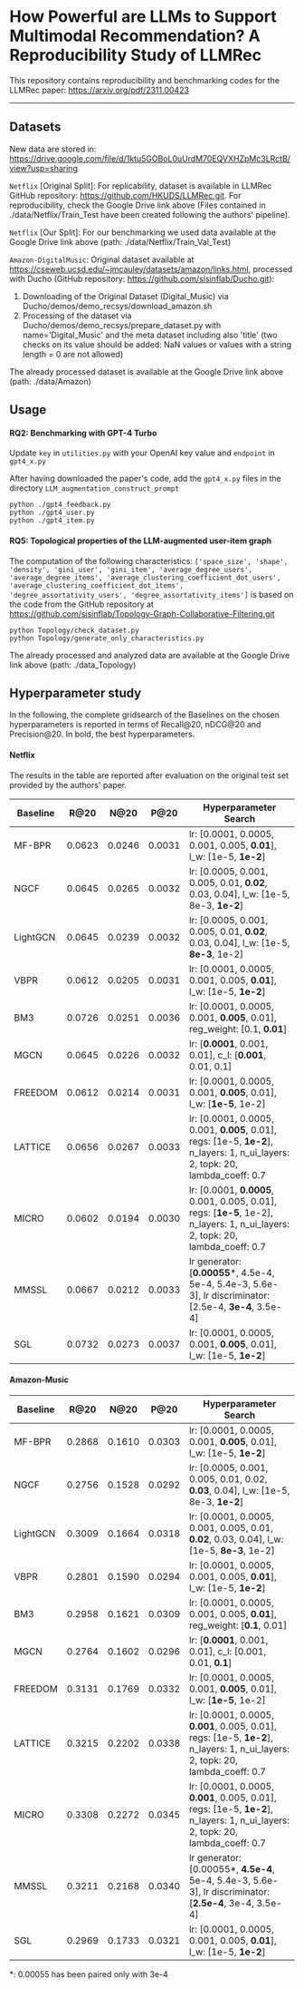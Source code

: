 # How Powerful are LLMs to Support Multimodal Recommendation? A Reproducibility Study of LLMRec

This repository contains reproducibility and benchmarking codes for the LLMRec paper: https://arxiv.org/pdf/2311.00423

-----------
<h2> Datasets </h2>

New data are stored in: https://drive.google.com/file/d/1ktu5GOBoL0uUrdM70EQVXHZpMc3LRctB/view?usp=sharing

`Netflix` [Original Split]: For replicability, dataset is available in LLMRec GitHub repository: https://github.com/HKUDS/LLMRec.git.
For reproducibility, check the Google Drive link above (Files contained in ./data/Netflix/Train_Test have been created following the authors' pipeline).  

`Netflix` [Our Split]: For our benchmarking we used data available at the Google Drive link above (path: ./data/Netflix/Train_Val_Test) 

`Amazon-DigitalMusic`: Original dataset available at https://cseweb.ucsd.edu/~jmcauley/datasets/amazon/links.html, 
processed with Ducho (GitHub repository: https://github.com/sisinflab/Ducho.git): 
1. Downloading of the Original Dataset (Digital_Music) via Ducho/demos/demo_recsys/download_amazon.sh
2. Processing of the dataset via Ducho/demos/demo_recsys/prepare_dataset.py with name='Digital_Music' 
and the meta dataset including also 'title' (two checks on its value should be added: NaN values or values with a string length = 0 are not allowed)

The already processed dataset is available at the Google Drive link above (path: ./data/Amazon)

<h2> Usage </h2>

<h4> RQ2: Benchmarking with GPT-4 Turbo </h4>

Update `key` in `utilities.py` with your OpenAI key value and `endpoint` in `gpt4_x.py`

After having downloaded the paper's code, add the `gpt4_x.py` files in the directory `LLM_augmentation_construct_prompt`

```
python ./gpt4_feedback.py
python ./gpt4_user.py
python ./gpt4_item.py
```
<h4> RQ5: Topological properties of the LLM-augmented user-item graph </h4>


The computation of the following characteristics: `['space_size', 'shape', 'density', 'gini_user',
                            'gini_item', 'average_degree_users', 'average_degree_items',
                            'average_clustering_coefficient_dot_users',
                            'average_clustering_coefficient_dot_items', 'degree_assortativity_users',
                            'degree_assortativity_items']` is based on the code from the GitHub repository at https://github.com/sisinflab/Topology-Graph-Collaborative-Filtering.git

```
python Topology/check_dataset.py
python Topology/generate_only_characteristics.py
```

The already processed and analyzed data are available at the Google Drive link above (path: ./data_Topology)

<h2> Hyperparameter study </h2>

In the following, the complete gridsearch of the Baselines on the chosen hyperparameters is reported in terms of Recall@20, nDCG@20 and Precision@20.
In bold, the best hyperparameters.

<h4>Netflix</h4>
The results in the table are reported after evaluation on the original test set provided by the authors' paper.

| Baseline | R@20   | N@20   | P@20   | Hyperparameter Search                                                                                                      |
|----------|--------|--------|--------|----------------------------------------------------------------------------------------------------------------------------|
| MF-BPR   | 0.0623 | 0.0246 | 0.0031 | lr: [0.0001, 0.0005, 0.001, 0.005, **0.01**], l_w: [1e-5, **1e-2**]                                                        |
| NGCF     | 0.0645 | 0.0265 | 0.0032 | lr: [0.0005, 0.001, 0.005, 0.01, **0.02**, 0.03, 0.04], l_w: [1e-5, 8e-3, **1e-2**]                                        |
| LightGCN | 0.0645 | 0.0239 | 0.0032 | lr: [0.0005, 0.001, 0.005, 0.01, **0.02**, 0.03, 0.04], l_w: [1e-5, **8e-3**, 1e-2]                                        |
| VBPR     | 0.0612 | 0.0205 | 0.0031 | lr: [0.0001, 0.0005, 0.001, 0.005, **0.01**], l_w: [1e-5, **1e-2**]                                                        |
| BM3      | 0.0726 | 0.0251 | 0.0036 | lr: [0.0001, 0.0005, 0.001, **0.005**, 0.01], reg_weight: [0.1, **0.01**]                                                  |
| MGCN     | 0.0645 | 0.0226 | 0.0032 | lr: [**0.0001**, 0.001, 0.01], c_l: [**0.001**, 0.01, 0.1]                                                                 |
| FREEDOM  | 0.0612 | 0.0214 | 0.0031 | lr: [0.0001, 0.0005, 0.001, **0.005**, 0.01], l_w: [**1e-5**, 1e-2]                                                        |
| LATTICE  | 0.0656 | 0.0267 | 0.0033 | lr: [0.0001, 0.0005, 0.001, **0.005**, 0.01], regs: [1e-5, **1e-2**], n_layers: 1, n_ui_layers: 2, topk: 20, lambda_coeff: 0.7 |
| MICRO    | 0.0602 | 0.0194 | 0.0030 | lr: [0.0001, **0.0005**, 0.001, 0.005, 0.01], regs: [**1e-5**, 1e-2], n_layers: 1, n_ui_layers: 2, topk: 20, lambda_coeff: 0.7     |
| MMSSL    | 0.0667 | 0.0212 | 0.0033 | lr generator: [**0.00055***, 4.5e-4, 5e-4, 5.4e-3, 5.6e-3], lr discriminator: [2.5e-4, **3e-4**, 3.5e-4]                           |
| SGL      | 0.0732 | 0.0273 | 0.0037 | lr: [0.0001, 0.0005, 0.001, **0.005**, 0.01], l_w: [1e-5, **1e-2**]                                                                |

<h4>Amazon-Music</h4>

| Baseline | R@20   | N@20   | P@20   | Hyperparameter Search |
|----------|--------|--------|--------|---------------|
| MF-BPR   | 0.2868 | 0.1610 | 0.0303 | lr: [0.0001, 0.0005, 0.001, **0.005**, 0.01], l_w: [1e-5, **1e-2**] |
| NGCF     | 0.2756 | 0.1528 | 0.0292 | lr: [0.0005, 0.001, 0.005, 0.01, 0.02, **0.03**, 0.04], l_w: [1e-5, 8e-3, **1e-2**] |
| LightGCN | 0.3009 | 0.1664 | 0.0318 | lr: [0.0001, 0.0005, 0.001, 0.005, 0.01, **0.02**, 0.03, 0.04], l_w: [1e-5, **8e-3**, 1e-2] |
| VBPR     | 0.2801 | 0.1590 | 0.0294 | lr: [0.0001, 0.0005, 0.001, 0.005, **0.01**], l_w: [1e-5, **1e-2**] |
| BM3      | 0.2958 | 0.1621 | 0.0309 | lr: [0.0001, 0.0005, 0.001, 0.005, **0.01**], reg_weight: [**0.1**, 0.01] |
| MGCN     | 0.2764 | 0.1602 | 0.0296 | lr: [**0.0001**, 0.001, 0.01], c_l: [0.001, 0.01, **0.1**] |
| FREEDOM  | 0.3131 | 0.1769 | 0.0332 | lr: [0.0001, 0.0005, 0.001, **0.005**, 0.01], l_w: [**1e-5**, 1e-2] |
| LATTICE  | 0.3215 | 0.2202 | 0.0338 | lr: [0.0001, 0.0005, **0.001**, 0.005, 0.01], regs: [1e-5, **1e-2**], n_layers: 1, n_ui_layers: 2, topk: 20, lambda_coeff: 0.7 |
| MICRO    | 0.3308 | 0.2272 | 0.0345 | lr: [0.0001, 0.0005, **0.001**, 0.005, 0.01], regs: [1e-5, **1e-2**], n_layers: 1, n_ui_layers: 2, topk: 20, lambda_coeff: 0.7 |
| MMSSL    | 0.3211 | 0.2168 | 0.0340 | lr generator: [0.00055*, **4.5e-4**, 5e-4, 5.4e-3, 5.6e-3], lr discriminator: [**2.5e-4**, 3e-4, 3.5e-4] |
| SGL      | 0.2969 | 0.1733 | 0.0321 | lr: [0.0001, 0.0005, 0.001, 0.005, **0.01**], l_w: [1e-5, **1e-2**] |

*: 0.00055 has been paired only with 3e-4
